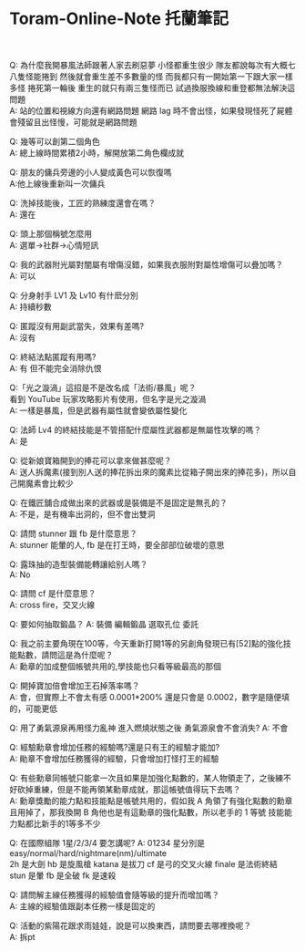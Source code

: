 # Toram-Online-Note 托蘭筆記<br><br>

Q: 為什麼我開暴風法師跟著人家去刷惡夢 小怪都重生很少 隊友都說每次有大概七八隻怪能捲到 然後就會重生差不多數量的怪
而我都只有一開始第一下跟大家一樣多怪 捲死第一輪後 重生的就只有兩三隻怪而已 試過換服換線和重登都無法解決這問題<br>
A: 站的位置和視線方向還有網路問題 網路 lag 時不會出怪，如果發現怪死了屍體會殘留且出怪慢，可能就是網路問題

Q: 幾等可以創第二個角色<br>
A: 總上線時間累積2小時，解開放第二角色欄成就

Q: 朋友的傭兵旁邊的小人變成黃色可以恢復嗎<br>
A:他上線後重新叫一次傭兵<br>

Q: 洗掉技能後，工匠的熟練度還會在嗎？<br>
A: 還在

Q: 頭上那個稱號怎麼用<br>
A: 選單→社群→心情短訊

Q: 我的武器附光屬對闇屬有增傷沒錯，如果我衣服附對屬性增傷可以疊加嗎？<br>
A: 可以

Q: 分身射手 LV1 及 Lv10 有什麽分別<br>
A: 持續秒數

Q: 匿蹤沒有用副武當失，效果有差嗎?<br>
A: 沒有

Q: 終結法點匿蹤有用嗎?<br>
A: 有 但不能完全消除仇恨

Q:「光之漩渦」這招是不是改名成「法術/暴風」呢？<br>
看到 YouTube 玩家攻略影片有使用，但名字是光之漩渦<br>
A: 一樣是暴風，但是武器有屬性就會變依屬性變化

Q: 法師 Lv4 的終結技能是不管搭配什麼屬性武器都是無屬性攻擊的嗎？<br>
A: 是

Q: 從新娘寶箱開到的捧花可以拿來做甚麼呢？<br>
A: 送人拆魔素(接到別人送的捧花拆出來的魔素比從箱子開出來的捧花多)，所以自己開魔素會比較少


Q: 在鐵匠舖合成做出來的武器或是裝備是不是固定是無孔的？<br>
A: 不是，是有機率出洞的，但不會出雙洞

Q: 請問 stunner 跟 fb 是什麼意思？<br>
A: stunner 能暈的人, fb 是在打王時，要全部部位破壞的意思

Q: 露珠抽的造型裝備能轉讓給别人嗎？<br>
A: No

Q: 請問 cf 是什麼意思？<br>
A: cross fire，交叉火線

Q: 要如何抽取鍛晶？
A: 裝備 編輯鍛晶 選取孔位 委託

Q: 我之前主要角現在100等，今天重新打開1等的另創角發現已有[52]點的強化技能點數，請問這是為什麼呢？<br>
A: 勳章的加成整個帳號共用的,學技能也只看等級最高的那個

Q: 開掉寶加倍會增加王石掉落率嗎？<br>
A: 會，但實際上不會太有感 0.0001*200% 還是只會是 0.0002，數字是隨便填的，可能更低

Q: 用了勇氣源泉再用怪力亂神 進入燃燒狀態之後 勇氣源泉會不會消失?
A: 不會

Q: 經驗勳章會增加任務的經驗嗎?還是只有王的經驗才能加?<br>
A: 勛章不會增加任務獲得的經驗，只會增加打怪打王的經驗

Q: 有些勳章同帳號只能拿一次且如果是加強化點數的，某人物領走了，之後練不好砍掉重練，但是不能再領某勳章成就，那這帳號值得玩下去嗎？<br>
A: 勳章獎勵的能力點和技能點是帳號共用的，假如我 A 角領了有強化點數的勳章且用掉了，那我換開 B 角他也是有這勳章的強化點數，所以老手的 1 等號 技能能力點都比新手的1等多不少

Q: 在國際組隊 1星/2/3/4 要怎講呢?
A: 01234 星分別是 easy/normal/hard/nightmare(nm)/ultimate<br>
2h 是大劍 hb 是旋風槍 katana 是拔刀 cf 是弓的交叉火線 finale 是法術終結<br>
stun 是暈 fb 是全破 fk 是速殺

Q: 請問解主線任務獲得的經驗值會隨等級的提升而增加嗎？<br>
A: 主線的經驗值跟副本任務一樣是固定的

Q: 活動的紫陽花跟求雨娃娃，說是可以換東西，請問要去哪裡換呢？<br>
A: 拆pt
